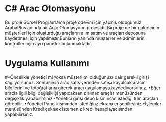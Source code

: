 # C# Arac Otomasyonu      
Bu proje Görsel Programlama proje ödevim için yapmış olduğumuz ArabaPlus adında bir Araç Otomasyonu projesidir.Bu proje de bir galericinin müşterileri için oluşturduğu araçların alım satım ve araçları deposuna kaydetmesi için yapılmıştır.Bunların yanında müşteriler ve adminlerin kontrolleri için ayrı paneller bulunmaktadır.
# Uygulama Kullanımı 
#•Öncelikle yönetici mi yoksa müşteri mi olduğunuza dair gerekli girişi sağlıyorsunuz. Sonrasında araç satış yerinden satışa koyulcak aracın bilgilerini ve fotoğraflarını girerek aracı uygulamaya kaydediyorsunuz.
•Eğer araçla ilgili bilgi değişikliği yapıcaksanız alınan araçlar menüsünden değişiklik yapabilirsiniz
•Yönetici girişi depo kısmından istediği tüm araçları görebilir.
•Yönetici Panel kısmından istediğinz ekrana erişebilirsiniz
•İşlemler menüsünden Kredi çekmek isterseniz kredi hesaplayacısından yapabilirsiniz.
